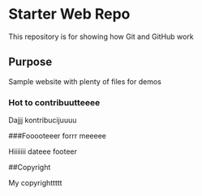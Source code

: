 # Starter Web Repo

This repository is for showing how Git and GitHub work

## Purpose

Sample website with plenty of files for demos

### Hot to contribuutteeee

Dajjj kontribucijuuuu

###Fooooteeer forrr meeeee

Hiiiiiii dateee footeer

##Copyright

My copyrighttttt
